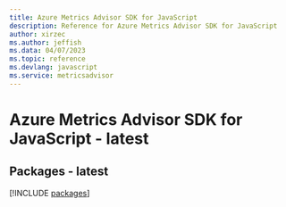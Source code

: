 ```yaml
---
title: Azure Metrics Advisor SDK for JavaScript
description: Reference for Azure Metrics Advisor SDK for JavaScript
author: xirzec
ms.author: jeffish
ms.data: 04/07/2023
ms.topic: reference
ms.devlang: javascript
ms.service: metricsadvisor
---
```

# Azure Metrics Advisor SDK for JavaScript - latest
## Packages - latest
[!INCLUDE [packages](metrics-advisor-index.md)]